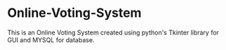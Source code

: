 # Online-Voting-System
This is an Online Voting System created using python's Tkinter library for GUI and MYSQL for database.
